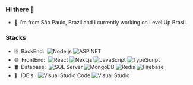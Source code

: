 ### Hi there 👋

- 🔭 I’m from São Paulo, Brazil and I currently working on Level Up Brasil.

### Stacks

- 🗄 &nbsp;BackEnd:&nbsp;
  ![Node.js](https://img.shields.io/badge/-Node.js-0A1A2F?style=flat&logo=node.js)
  ![ASP.NET](https://img.shields.io/badge/-ASP.NET-0A1A2F?style=flat&logo=dotnet)
- 🌐 &nbsp;FrontEnd:&nbsp;
  ![React](https://img.shields.io/badge/-React-0A1A2F?style=flat&logo=react)
  ![Next.js](https://img.shields.io/badge/-Next.js-0A1A2F?style=flat&logo=next.js)
  ![JavaScript](https://img.shields.io/badge/-JavaScript-0A1A2F?style=flat&logo=javascript)
  ![TypeScript](https://img.shields.io/badge/-TypeScript-0A1A2F?style=flat&logo=typescript)
- 🛢 &nbsp;Database:&nbsp;
  ![SQL Server](https://img.shields.io/badge/-SQL%20Server-0A1A2F?style=flat&logo=microsoft-sql-server&logoColor=00d8fd)
  ![MongoDB](https://img.shields.io/badge/-MongoDB-0A1A2F?style=flat&logo=mongodb)
  ![Redis](https://img.shields.io/badge/-Redis-0A1A2F?style=flat&logo=redis)
  ![Firebase](https://img.shields.io/badge/-Firebase-0A1A2F?style=flat&logo=firebase)
- 🔧 &nbsp;IDE's:&nbsp;
  ![Visual Studio Code](https://img.shields.io/badge/-Visual%20Studio%20Code-0A1A2F?style=flat&logo=visual-studio-code&logoColor=007ACC)
  ![Visual Studio](https://img.shields.io/badge/-Visual%20Studio-0A1A2F?style=flat&logo=visual-studio&logoColor=007ACC)
